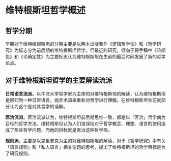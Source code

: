 # 维特根斯坦哲学概述

## 哲学分期

早期对于维特维根斯坦的分期主要是以两本出版著作《逻辑哲学论》和《哲学研究》为标志分为前后期的维特根斯坦哲学。但最近的研究，倾向于将手稿中《论颜色》和《论确定性》为主要标志认为维特根斯坦在生前的最后时间发展了新的哲学论点。

## 对于维特根斯坦哲学的主要解读流派

**日常语言流派**。以牛津大学哲学家为主体的对维特根斯坦的解读，认为维特根斯坦是回归到一种日常语言，抛弃术语来重新对哲学进行理解。在维特根斯坦生前就部分认为这个是对其哲学的误解。

**医治流派**。医治流派认为，维特根斯坦前后期思维一致，都是以「医治」哲学病为目标的哲学方法。维特根斯坦认为人们错误地对于哲学概念、理想、语言的使用造成了那些哲学问题，而他的目标就是医治这种哲学病。

**规则派**。主要是以克里普克为主的对维特根斯坦的解读，对于《哲学研究》中有关「语言规则」和「私人语言」相关论题的思考，提出了维特根斯坦的哲学目标是为了研究规则。